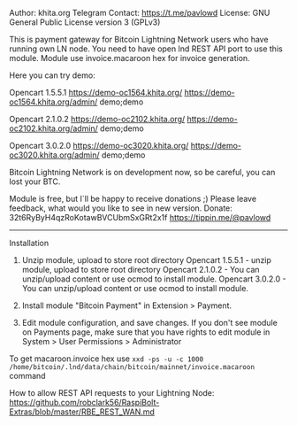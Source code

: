 Author: khita.org
Telegram Contact: https://t.me/pavlowd
License: GNU General Public License version 3 (GPLv3)

This is payment gateway for Bitcoin Lightning Network users who have running own LN node.
You need to have open lnd REST API port to use this module.
Module use invoice.macaroon hex for invoice generation.

Here you can try demo:

Opencart 1.5.5.1
https://demo-oc1564.khita.org/
https://demo-oc1564.khita.org/admin/
demo;demo

Opencart 2.1.0.2
https://demo-oc2102.khita.org/
https://demo-oc2102.khita.org/admin/
demo;demo

Opencart 3.0.2.0
https://demo-oc3020.khita.org/
https://demo-oc3020.khita.org/admin/
demo;demo

Bitcoin Lightning Network is on development now, so be careful, you can lost your BTC. 

Module is free, but I`ll be happy to receive donations ;)
Please leave feedback, what would you like to see in new version.
Donate: 32t6RyByH4qzRoKotawBVCUbmSxGRt2x1f
https://tippin.me/@pavlowd


---------------------------


Installation

1. Unzip module, upload to store root directory
Opencart 1.5.5.1 - unzip module, upload to store root directory
Opencart 2.1.0.2 - You can unzip/upload content or use ocmod to install module.
Opencart 3.0.2.0 - You can unzip/upload content or use ocmod to install module.

2. Install module "Bitcoin Payment" in Extension > Payment.
3. Edit module configuration, and save changes.
If you don't see module on Payments page, make sure that you have rights to edit module in System > User Permissions > Administrator


To get macaroon.invoice hex use
`xxd -ps -u -c 1000  /home/bitcoin/.lnd/data/chain/bitcoin/mainnet/invoice.macaroon`
command

How to allow REST API requests to your Lightning Node:
https://github.com/robclark56/RaspiBolt-Extras/blob/master/RBE_REST_WAN.md
